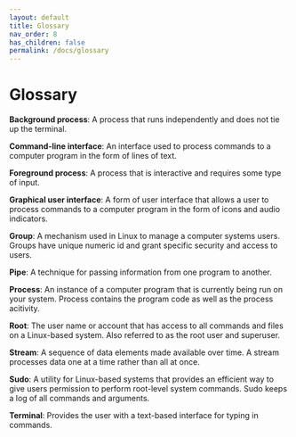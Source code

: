 ```yaml
---
layout: default
title: Glossary
nav_order: 8
has_children: false
permalink: /docs/glossary
---
```


# Glossary

**Background process**: A process that runs independently and does not tie up the terminal.

**Command-line interface**: An interface used to process commands to a computer program in the form of lines of text.

**Foreground process**: A process that is interactive and requires some type of input.

**Graphical user interface**: A form of user interface that allows a user to process commands to a computer program in the form of icons and audio indicators.

**Group**: A mechanism used in Linux to manage a computer systems users. Groups have unique numeric id and grant specific security and access to users.

**Pipe**: A technique for passing information from one program to another.

**Process**: An instance of a computer program that is currently being run on your system. Process contains the program code as well as the process acitivity.

**Root**: The user name or account that has access to all commands and files on a Linux-based system. Also referred to as the root user and superuser.

**Stream**: A sequence of data elements made available over time. A stream processes data one at a time rather than all at once.

**Sudo**: A utility for Linux-based systems that provides an efficient way to give users permission to perform root-level system commands. Sudo keeps a log of all commands and arguments.

**Terminal**: Provides the user with a text-based interface for typing in commands.

